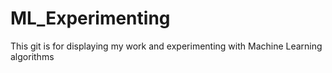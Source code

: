 # ML_Experimenting
This git is for displaying my work and experimenting with Machine Learning algorithms
